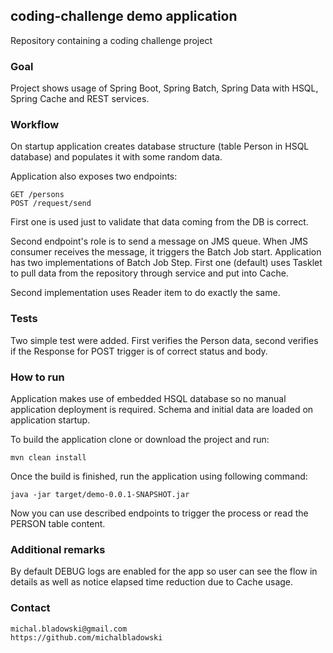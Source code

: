 ## coding-challenge demo application
Repository containing a coding challenge project

### Goal
Project shows usage of Spring Boot, Spring Batch, Spring Data with HSQL, Spring Cache and REST services.

### Workflow
On startup application creates database structure (table Person in HSQL database) and populates it with some random data.

Application also exposes two endpoints: 
```
GET /persons
POST /request/send
```

First one is used just to validate that data coming from the DB is correct.

Second endpoint's role is to send a message on JMS queue. When JMS consumer receives the message, it triggers the Batch Job start.
Application has two implementations of Batch Job Step. First one (default) uses Tasklet 
to pull data from the repository through service and put into Cache.

Second implementation uses Reader item to do exactly the same.

### Tests
Two simple test were added. 
First verifies the Person data, second verifies if the Response for POST trigger is of correct status and body.

### How to run
Application makes use of embedded HSQL database so no manual application deployment is required.
Schema and initial data are loaded on application startup.

To build the application clone or download the project and run:
```
mvn clean install
```

Once the build is finished, run the application using following command:
```
java -jar target/demo-0.0.1-SNAPSHOT.jar
```

Now you can use described endpoints to trigger the process or read the PERSON table content.

### Additional remarks
By default DEBUG logs are enabled for the app so user can see the flow in details as well as notice elapsed time reduction due to Cache usage.

### Contact
```
michal.bladowski@gmail.com
https://github.com/michalbladowski
```
